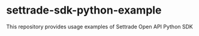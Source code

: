 # settrade-sdk-python-example
This repository provides usage examples of Settrade Open API Python SDK
